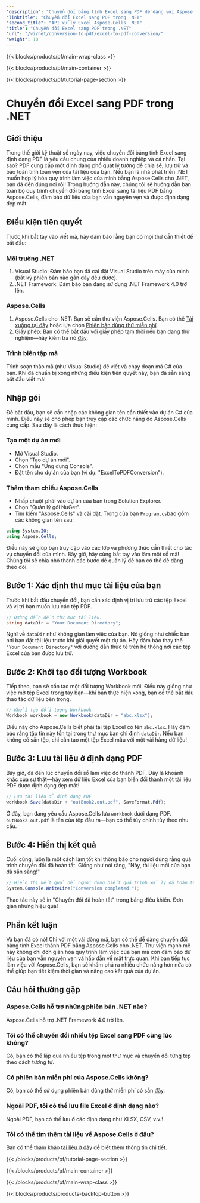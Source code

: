 ```yaml
---
"description": "Chuyển đổi bảng tính Excel sang PDF dễ dàng với Aspose.Cells cho .NET! Làm theo hướng dẫn từng bước của chúng tôi để có trải nghiệm liền mạch."
"linktitle": "Chuyển đổi Excel sang PDF trong .NET"
"second_title": "API xử lý Excel Aspose.Cells .NET"
"title": "Chuyển đổi Excel sang PDF trong .NET"
"url": "/vi/net/conversion-to-pdf/excel-to-pdf-conversion/"
"weight": 10
---
```


{{< blocks/products/pf/main-wrap-class >}}

{{< blocks/products/pf/main-container >}}

{{< blocks/products/pf/tutorial-page-section >}}

# Chuyển đổi Excel sang PDF trong .NET

## Giới thiệu
Trong thế giới kỹ thuật số ngày nay, việc chuyển đổi bảng tính Excel sang định dạng PDF là yêu cầu chung của nhiều doanh nghiệp và cá nhân. Tại sao? PDF cung cấp một định dạng phổ quát lý tưởng để chia sẻ, lưu trữ và bảo toàn tính toàn vẹn của tài liệu của bạn. Nếu bạn là nhà phát triển .NET muốn hợp lý hóa quy trình làm việc của mình bằng Aspose.Cells cho .NET, bạn đã đến đúng nơi rồi! Trong hướng dẫn này, chúng tôi sẽ hướng dẫn bạn toàn bộ quy trình chuyển đổi bảng tính Excel sang tài liệu PDF bằng Aspose.Cells, đảm bảo dữ liệu của bạn vẫn nguyên vẹn và được định dạng đẹp mắt.
## Điều kiện tiên quyết
Trước khi bắt tay vào viết mã, hãy đảm bảo rằng bạn có mọi thứ cần thiết để bắt đầu:
### Môi trường .NET
1. Visual Studio: Đảm bảo bạn đã cài đặt Visual Studio trên máy của mình (bất kỳ phiên bản nào gần đây đều được).
2. .NET Framework: Đảm bảo bạn đang sử dụng .NET Framework 4.0 trở lên.
### Aspose.Cells
1. Aspose.Cells cho .NET: Bạn sẽ cần thư viện Aspose.Cells. Bạn có thể [Tải xuống tại đây](https://releases.aspose.com/cells/net/) hoặc lựa chọn [Phiên bản dùng thử miễn phí](https://releases.aspose.com/).
2. Giấy phép: Bạn có thể bắt đầu với giấy phép tạm thời nếu bạn đang thử nghiệm—hãy kiểm tra nó [đây](https://purchase.aspose.com/temporary-license/).
### Trình biên tập mã
Trình soạn thảo mã (như Visual Studio) để viết và chạy đoạn mã C# của bạn.
Khi đã chuẩn bị xong những điều kiện tiên quyết này, bạn đã sẵn sàng bắt đầu viết mã!
## Nhập gói
Để bắt đầu, bạn sẽ cần nhập các không gian tên cần thiết vào dự án C# của mình. Điều này sẽ cho phép bạn truy cập các chức năng do Aspose.Cells cung cấp. Sau đây là cách thực hiện:
### Tạo một dự án mới
- Mở Visual Studio.
- Chọn “Tạo dự án mới”.
- Chọn mẫu “Ứng dụng Console”.
- Đặt tên cho dự án của bạn (ví dụ: "ExcelToPDFConversion").
### Thêm tham chiếu Aspose.Cells
- Nhấp chuột phải vào dự án của bạn trong Solution Explorer.
- Chọn "Quản lý gói NuGet".
- Tìm kiếm "Aspose.Cells" và cài đặt.
Trong của bạn `Program.cs`bao gồm các không gian tên sau:
```csharp
using System.IO;
using Aspose.Cells;
```
Điều này sẽ giúp bạn truy cập vào các lớp và phương thức cần thiết cho tác vụ chuyển đổi của mình.
Bây giờ, hãy cùng bắt tay vào làm một số mã! Chúng tôi sẽ chia nhỏ thành các bước dễ quản lý để bạn có thể dễ dàng theo dõi.
## Bước 1: Xác định thư mục tài liệu của bạn
Trước khi bắt đầu chuyển đổi, bạn cần xác định vị trí lưu trữ các tệp Excel và vị trí bạn muốn lưu các tệp PDF.
```csharp
// Đường dẫn đến thư mục tài liệu.
string dataDir = "Your Document Directory";
```

Nghĩ về `dataDir` như không gian làm việc của bạn. Nó giống như chiếc bàn nơi bạn đặt tài liệu trước khi giải quyết một dự án. Hãy đảm bảo thay thế `"Your Document Directory"` với đường dẫn thực tế trên hệ thống nơi các tệp Excel của bạn được lưu trữ.
## Bước 2: Khởi tạo đối tượng Workbook
Tiếp theo, bạn sẽ cần tạo một đối tượng Workbook mới. Điều này giống như việc mở tệp Excel trong tay bạn—khi bạn thực hiện xong, bạn có thể bắt đầu thao tác dữ liệu bên trong.
```csharp
// Khởi tạo đối tượng Workbook
Workbook workbook = new Workbook(dataDir + "abc.xlsx");
```

Điều này cho Aspose.Cells biết phải tải tệp Excel có tên `abc.xlsx`. Hãy đảm bảo rằng tập tin này tồn tại trong thư mục bạn chỉ định `dataDir`. Nếu bạn không có sẵn tệp, chỉ cần tạo một tệp Excel mẫu với một vài hàng dữ liệu!
## Bước 3: Lưu tài liệu ở định dạng PDF
Bây giờ, đã đến lúc chuyển đổi sổ làm việc đó thành PDF. Đây là khoảnh khắc của sự thật—hãy xem dữ liệu Excel của bạn biến đổi thành một tài liệu PDF được định dạng đẹp mắt!
```csharp
// Lưu tài liệu ở định dạng PDF
workbook.Save(dataDir + "outBook2.out.pdf", SaveFormat.Pdf);
```

Ở đây, bạn đang yêu cầu Aspose.Cells lưu `workbook` dưới dạng PDF. `outBook2.out.pdf` là tên của tệp đầu ra—bạn có thể tùy chỉnh tùy theo nhu cầu.
## Bước 4: Hiển thị kết quả
Cuối cùng, luôn là một cách làm tốt khi thông báo cho người dùng rằng quá trình chuyển đổi đã hoàn tất. Giống như nói rằng, "Này, tài liệu mới của bạn đã sẵn sàng!"
```csharp
// Hiển thị kết quả để người dùng biết quá trình xử lý đã hoàn tất.
System.Console.WriteLine("Conversion completed.");
```

Thao tác này sẽ in "Chuyển đổi đã hoàn tất" trong bảng điều khiển. Đơn giản nhưng hiệu quả!

## Phần kết luận
Và bạn đã có nó! Chỉ với một vài dòng mã, bạn có thể dễ dàng chuyển đổi bảng tính Excel thành PDF bằng Aspose.Cells cho .NET. Thư viện mạnh mẽ này không chỉ đơn giản hóa quy trình làm việc của bạn mà còn đảm bảo dữ liệu của bạn vẫn nguyên vẹn và hấp dẫn về mặt trực quan. Khi bạn tiếp tục làm việc với Aspose.Cells, bạn sẽ khám phá ra nhiều chức năng hơn nữa có thể giúp bạn tiết kiệm thời gian và nâng cao kết quả của dự án.
## Câu hỏi thường gặp
### Aspose.Cells hỗ trợ những phiên bản .NET nào?
Aspose.Cells hỗ trợ .NET Framework 4.0 trở lên.
### Tôi có thể chuyển đổi nhiều tệp Excel sang PDF cùng lúc không?
Có, bạn có thể lặp qua nhiều tệp trong một thư mục và chuyển đổi từng tệp theo cách tương tự.
### Có phiên bản miễn phí của Aspose.Cells không?
Có, bạn có thể sử dụng phiên bản dùng thử miễn phí có sẵn [đây](https://releases.aspose.com/).
### Ngoài PDF, tôi có thể lưu file Excel ở định dạng nào?
Ngoài PDF, bạn có thể lưu ở các định dạng như XLSX, CSV, v.v.!
### Tôi có thể tìm thêm tài liệu về Aspose.Cells ở đâu?
Bạn có thể tham khảo [tài liệu ở đây](https://reference.aspose.com/cells/net/) để biết thêm thông tin chi tiết.

{{< /blocks/products/pf/tutorial-page-section >}}

{{< /blocks/products/pf/main-container >}}

{{< /blocks/products/pf/main-wrap-class >}}

{{< blocks/products/products-backtop-button >}}